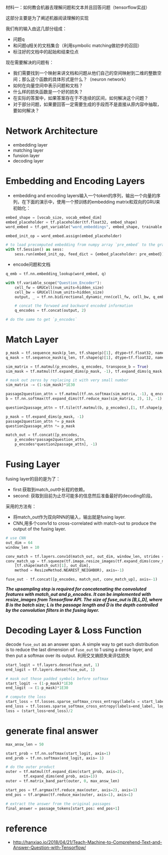 材料一：如何教会机器去理解问题和文本并且回答问题（tensorflow实战）

这部分主要是为了阐述机器阅读理解的实现

我们有的输入由这几部分组成：
- 问题q
- 和问题q相关的文档集合（利用symbolic matching做初步的召回）
- 标注好的文档中的起始和结束位点

现在需要解决的问题有：
- 我们需要找到一个映射来讲文档和问题从他们自己的空间映射到二维的整数空间；那么这个函数的具体形式是什么？（neuron network）
- 如何在向量空间中表示问题和文档？
- 什么样的损失函数是一个好的损失？
- 在实际的答案中，如果答案存在于不连续的区间，如何解决这个问题？
- 对于部分问题，如果要回答一定需要生成的手段而不是直接从原内容中抽取，要如何解决？

# Network Architecture
- embedding layer
- matching layer
- funsion layer
- decoding layer


# Embedding and Encoding Layers
- embedding and encoding layers输入一个token的序列，输出一个向量的序列，在下面的演示中，使用一个预训练的embedding matrix和双向的GRU来初始化：
```python
embed_shape = [vocab_size, vocab_embed_dim]
embed_placeholder = tf.placeholder(tf.float32, embed_shape)
word_embed = tf.get_variable("word_embeddings", embed_shape, trainable = False)

embed_init_op = word_embed.assign(embed_placeholder)

# to load precomputed embedding from numpy array `pre_embed` to the graph
with tf.Session() as sess:
	sess.run(embed_init_op, feed_dict = {embed_placeholder: pre_embed})


```

- encode问题和文档
```python
q_emb = tf.nn.embedding_lookup(word_embed, q)

with tf.variable_scope("Question_Encoder"):
	cell_fw = GRUCell(num_units=hidden_size)
	cell_bw = GRUCell(num_units=hidden_size)
	output, _ = tf.nn.bidirectional_dynamic_rnn(cell_fw, cell_bw, q_emb, sequence_length = q_len)

	# concat the forwaed and backward encoded information
	q_encodes = tf.concat(output, 2)

# do the same to get `p_encodes`
```


# Match Layer
```python
p_mask = tf.sequence_mask(p_len, tf.shape(p)[1], dtype=tf.float32, name="passage_mask")
q_mask = tf.sequence_mask(q_len, tf.shape(q)[1], dtype=tf.float32, name="question_mask")

sim_matrix = tf.matmul(p_encodes, q_encodes, transpose_b = True)
sim_mask = tf.matmul(tf.expand_dims(p_mask, -1), tf.expand_dims(q_mask, -1), transpose_b=True)

# mask out zeros by replacing it with very small number
sim_matrix -= (1-sim_mask)*1E30

passage2question_attn = tf.matmul(tf.nn.softmax(sim_matrix, -1), q_encodes)
b = tf.nn.softmax(tf.expand_dims(tf.reduce_max(sim_matrix, 2), 1), -1)

question2passage_attn = tf.tile(tf.matmul(b, p_encodes),[1, tf.shape(p_encodes)[1], 1])

p_mask = tf.expand_dims(p_mask, -1)
passage2question_attn *= p_mask
question2passage_attn *= p_mask

match_out = tf.concat([p_encodes,
	p_encodes*passage2question_attn,
	p_encodes*question2passage_attn], -1)
```

# Fusing Layer
fusing layer的目的是为了：
- first:获取到match_out中长程的依赖。
- second: 获取到目前为止尽可能多的信息然后准备最好的decoding阶段。

采用的方法有：
- 将match_out作为双向RNN的输入，输出就是fusing layer.
- CNN,用多个conv1d to cross-correlated with match-out to produce the output of the fusing layer.

```python
# use CNN
out_dim = 64
window_len = 10

conv_match = tf.layers.conv1d(match_out, out_dim, window_len, strides = window_len)
conv_match_up = tf.squeeze(tf.image.resize_images(tf.expand_dims(conv_match, axis=-1),
	[tf.shape(match_out)[1], out_dim],
	method = ResizeMethod.NEAREST_NEIGHBOR), axis=-1)

fuse_out - tf.concat([p_encodes, match_out, conv_match_up], axis=-1)

```
***The upsampling step is required for concatenating the convoluted features with match_out and p_encodes. It can be implemented with resize_images from Tensorflow API. The size of fuse_out is [B,L,D], where B is the batch size; L is the passage length and D is the depth controlled by the convolution filters in the fusing layer.***


# Decoding Layer & Loss Function
decode `fuse_out` as an answer span.
A simple way to get such distribution is to reduce the last dimension of `fuse_out` to 1 using a dense layer, and then put a softmax over its output.
利用交叉熵损失来评估损失
```python
start_logit = tf.layers.dense(fuse_out, 1)
end_logit = tf.layers.dense(fuse_out, 1)

# mask out those padded symbols before softmax
start_logit -= (1-p_mask)*1E30
end_logit -= (1-p_mask)*1E30

# compute the loss
start_loss = tf.losses.sparse_softmax_cross_entropy(labels = start_label, logit=start_logit)
end_loss = tf.losses.sparse_softmax_cross_entropy(labels=end_label, logit=end_logit)
loss = (start_loss+end_loss)/2


```

# generate final answer
```python
max_answ_len = 50

start_prob = tf.nn.softmax(start_logit, axis=1)
end_prob = tf.nn.softmax(end_logit, axis= 1)

# do the outer product
outer = tf.matmul(tf.expand_dims(start_prob, axis=2),
		tf.expand_dims(end_prob, axis=1))
outer = tf.matrix_band_part(outer, 0, max_answ_len)

start_pos = tf.argmax(tf.reduce_max(outer, axis=2), axis=1)
end_pos = tf.argmax(tf.reduce_max(outer, axis=1), axis=1)

# extract the answer from the original passages
final_answer = passage_tokens[start_pos: end_pos+1]

```


# reference

- http://hanxiao.io/2018/04/21/Teach-Machine-to-Comprehend-Text-and-Answer-Question-with-Tensorflow/





